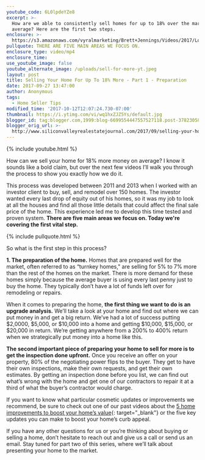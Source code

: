 ```yaml
---
youtube_code: 6L0lpdeYZe8
excerpt: >-
  How are we able to consistently sell homes for up to 18% over the market
  average? Here are the first two steps.
enclosure: >-
  https://s3.amazonaws.com/vyralmarketing/Brett+Jennings/Videos/2017/Los+Gatos+Real+Estate+Agent-+How+To+Sell+Your+Home+For+More+Money+%2528Part+1%2529.mp4
pullquote: THERE ARE FIVE MAIN AREAS WE FOCUS ON.
enclosure_type: video/mp4
enclosure_time:
use_youtube_image: false
youtube_alternate_image: /uploads/sell-for-more-yt.jpeg
layout: post
title: Selling Your Home For Up To 18% More - Part 1 - Preparation
date: 2017-09-27 13:47:00
author: Anonymous
tags:
  - Home Seller Tips
modified_time: '2017-10-12T12:07:24.730-07:00'
thumbnail: https://i.ytimg.com/vi/wq1hxZJZ5Ys/default.jpg
blogger_id: tag:blogger.com,1999:blog-6699554447557527118.post-3782305884314836815
blogger_orig_url: >-
  http://www.siliconvalleyrealestatejournal.com/2017/09/selling-your-home-for-up-to-18-more.html
---
```

{% include youtube.html %}&nbsp;

How can we sell your home for 18% more money on average? I know it sounds like a bold claim, but over the next few videos I’ll walk you through the process to show you exactly how we do it.

This process was developed between 2011 and 2013 when I worked with an investor client to buy, sell, and remodel over 150 homes. The investor wanted every last drop of equity out of his homes, so it was my job to look at all the houses and find all those little details that could affect the final sale price of the home. This experience led me to develop this time tested and proven system. **There are five main areas we focus on. Today we're covering the first vital step.**

{% include pullquote.html %}

So what is the first step in this process?

**1\. The preparation of the home.** Homes that are prepared well for the market, often referred to as “turnkey homes," are selling for 5% to 7% more than the rest of the homes on the market. There is more demand for these homes simply because the average buyer is using every last penny just to buy the home. They typically don’t have a lot of funds left over for remodeling or repairs.

When it comes to preparing the home, **the first thing we want to do is an upgrade analysis.** We’ll take a look at your home and find out where we can put money in and get a big return. We’ve had a lot of success putting $2,0000, $5,000, or $10,000 into a home and getting $10,000, $15,000, or $20,000 in return. We’re getting anywhere from a 200% to 400% return when we strategically put money into a home like this.

**The second important piece of preparing your home to sell for more is to get the inspection done upfront.** Once you receive an offer on your property, 80% of the negotiating power flips to the buyer. They get to have their own inspections, make their own requests, and get their own estimates. By getting an inspection done before you list, we can find out what’s wrong with the home and get one of our contractors to repair it at a third of what the buyer’s contractor would charge.

If you want to know what particular cosmetic updates or improvements we recommend, be sure to check out one of our past videos about the [5 home improvements to boost your home’s value](https://www.youtube.com/watch?v=hrIpn6hFdh0&amp;feature=youtu.be){: target="_blank"} or the five key updates you can make to boost your home’s curb appeal.

If you have any other questions for us or you’re thinking about buying or selling a home, don’t hesitate to reach out and give us a call or send us an email. Stay tuned for part two of this series, where we’ll talk about presenting your home to the market.
